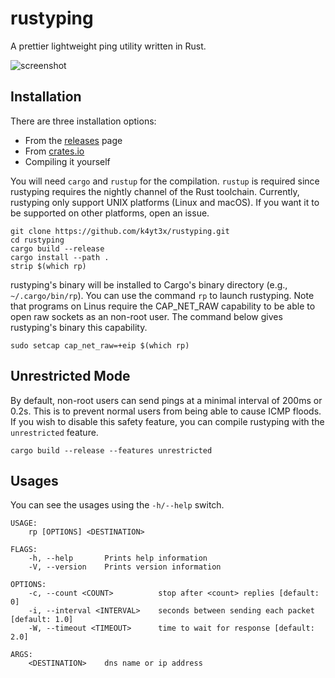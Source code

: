 # rustyping

A prettier lightweight ping utility written in Rust.

![screenshot](https://user-images.githubusercontent.com/21986859/121847661-ebf8d700-ccb6-11eb-84e0-e33528d0ca2a.png)

## Installation

There are three installation options:

- From the [releases](https://github.com/k4yt3x/rustyping/releases) page
- From [crates.io](https://crates.io/crates/rustyping)
- Compiling it yourself

You will need `cargo` and `rustup` for the compilation. `rustup` is required since rustyping requires the nightly channel of the Rust toolchain. Currently, rustyping only support UNIX platforms (Linux and macOS). If you want it to be supported on other platforms, open an issue.

```shell
git clone https://github.com/k4yt3x/rustyping.git
cd rustyping
cargo build --release
cargo install --path .
strip $(which rp)
```

rustyping's binary will be installed to Cargo's binary directory (e.g., `~/.cargo/bin/rp`). You can use the command `rp` to launch rustyping. Note that programs on Linus require the CAP_NET_RAW capability to be able to open raw sockets as an non-root user. The command below gives rustyping's binary this capability.

```shell
sudo setcap cap_net_raw=+eip $(which rp)
```

## Unrestricted Mode

By default, non-root users can send pings at a minimal interval of 200ms or 0.2s. This is to prevent normal users from being able to cause ICMP floods. If you wish to disable this safety feature, you can compile rustyping with the `unrestricted` feature.

```shell
cargo build --release --features unrestricted
```

## Usages

You can see the usages using the `-h/--help` switch.

```console
USAGE:
    rp [OPTIONS] <DESTINATION>

FLAGS:
    -h, --help       Prints help information
    -V, --version    Prints version information

OPTIONS:
    -c, --count <COUNT>          stop after <count> replies [default: 0]
    -i, --interval <INTERVAL>    seconds between sending each packet [default: 1.0]
    -W, --timeout <TIMEOUT>      time to wait for response [default: 2.0]

ARGS:
    <DESTINATION>    dns name or ip address
```
